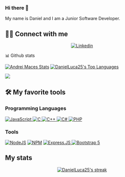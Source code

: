 ### Hi there 👋

My name is Daniel and I am a Junior Software Developer.

## 🙋‍♂️ Connect with me

<!-- Badges template - https://github.com/badges/shields -->
<p align="center">
    <a href="https://www.linkedin.com/in/daniel-luca-39b115274">
        <img alt="Linkedin"
             src="https://img.shields.io/badge/LinkedIn-0077B5?style=for-the-badge&logo=linkedin&logoColor=white"></a>
</p>
📊 Github stats
<p>
    <a align="center" href="https://github-readme-stats.vercel.app/api?username=DanielLuca25&show_icons=true&count_private=true&theme=react&hide_border=true&bg_color=1F222E&title_color=F85D7F&icon_color=F8D866"><img alt="Andrei Maces Stats"
                    src="https://github-readme-stats.vercel.app/api?username=DanielLuca25&show_icons=true&count_private=true&theme=react&hide_border=true&bg_color=1F222E&title_color=F85D7F&icon_color=F8D866" /></a>
  <a align="center" href="https://github-readme-stats.vercel.app/api/top-langs/?username=DanielLuca25&langs_count=8&layout=compact&theme=react&hide_border=true&bg_color=1F222E&title_color=F85D7F&icon_color=F8D866">
    <img alt="DanielLuca25's Top Languages" src="https://github-readme-stats.vercel.app/api/top-langs/?username=DanielLuca25&langs_count=8&layout=compact&theme=react&hide_border=true&bg_color=1F222E&title_color=F85D7F&icon_color=F8D866" /></a>
</p>

<p>
  <a align="center" href="#">
    <img src="https://github-profile-trophy.vercel.app/?username=DanielLuca25&theme=monokai&column=8&no-frame=true&no-bg=true">
  </a>
</p>

## 🛠️ My favorite tools

### Programming Languages
<p>
    <a href="#">
        <img alt="JavaScript"
             src="https://img.shields.io/badge/JavaScript-323330?style=for-the-badge&logo=javascript&logoColor=F7DF1E" />
	</a>
    <a href="#">
        <img alt="C"
             src="https://img.shields.io/badge/c-%2300599C.svg?style=for-the-badge&logo=c&logoColor=white" />
	</a>
    <a href="#">
        <img alt="C++"
             src="https://img.shields.io/badge/c++-%2300599C.svg?style=for-the-badge&logo=c%2B%2B&logoColor=white" />
	</a>
    <a href="#">
        <img alt="C#"
             src="https://img.shields.io/badge/C%23-239120?style=for-the-badge&logo=c-sharp&logoColor=white" />
	</a>
    <a href="#">
        <img alt="PHP"
             src="https://img.shields.io/badge/PHP-777BB4?style=for-the-badge&logo=php&logoColor=white" />
	</a>
</p>


### Tools

<p>
    <a href="#">
        <img alt="NodeJS"
             src="https://img.shields.io/badge/Node.js-339933?style=for-the-badge&logo=nodedotjs&logoColor=white"></a>
    <a href="#">
        <img alt="NPM"
             src="https://img.shields.io/badge/npm-CB3837?style=for-the-badge&logo=npm&logoColor=white"/></a>
    <a href="#">
        <img alt="Express.JS"
             src="https://img.shields.io/badge/Express.js-000000?style=for-the-badge&logo=express&logoColor=white"/>
	</a>
    <a href="#">
        <img alt="Bootstrap 5"
             src="https://img.shields.io/badge/Bootstrap-563D7C?style=for-the-badge&logo=bootstrap&logoColor=white"/>
             </a>
</p>


## My stats

<!-- GitHub Readme Streak Stats - https://github.com/karimcambridge/github-readme-streak-stats -->
<p align="center">
  <a href="#">
    <img title="🔥 Streak stats" alt="DanielLuca25's streak" src="https://github-readme-streak-stats.herokuapp.com/?user=DanielLuca25&theme=monokai-metallian&hide_border=true"/>
  </a>
</p>
